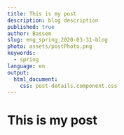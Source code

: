 ```yaml
---
title: This is my post
description: blog description
published: true
author: Bassem 
slug: eng_spring_2020-03-31-blog
photo: assets/postPhoto.png
keywords:
  - spring
language: en
output:
  html_document:
    css: post-details.component.css
---
```


# This is my post

